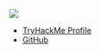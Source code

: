 
<img src="https://tryhackme-badges.s3.amazonaws.com/uw.png" />

- [TryHackMe Profile](https://tryhackme.com/p/uw)
- [GitHub](https://github.com/reuploads)
